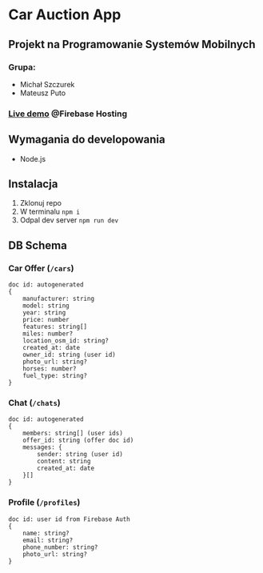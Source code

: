 # Car Auction App

## Projekt na Programowanie Systemów Mobilnych

### Grupa:

- Michał Szczurek
- Mateusz Puto

### [Live demo](https://psm-firebase-4f74c.web.app/) @Firebase Hosting

## Wymagania do developowania

- Node.js

## Instalacja

1. Zklonuj repo
2. W terminalu `npm i`
3. Odpal dev server `npm run dev`

## DB Schema

### Car Offer (`/cars`)

```
doc id: autogenerated
{
    manufacturer: string
    model: string
    year: string
    price: number
    features: string[]
    miles: number?
    location_osm_id: string?
    created_at: date
    owner_id: string (user id)
    photo_url: string?
    horses: number?
    fuel_type: string?
}
```

### Chat (`/chats`)

```
doc id: autogenerated
{
    members: string[] (user ids)
    offer_id: string (offer doc id)
    messages: {
        sender: string (user id)
        content: string
        created_at: date
    }[]
}
```

### Profile (`/profiles`)

```
doc id: user id from Firebase Auth
{
    name: string?
    email: string?
    phone_number: string?
    photo_url: string?
}
```
